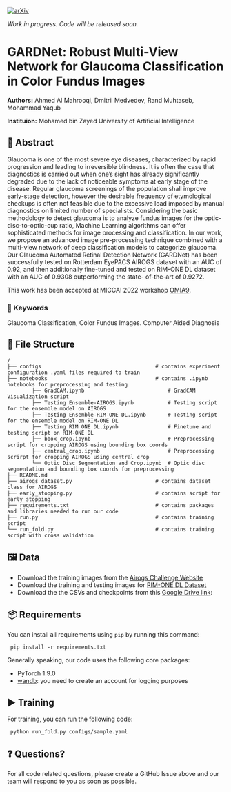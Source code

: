 [![arXiv](https://img.shields.io/badge/arXiv-2205.12902-<COLOR>.svg)](https://arxiv.org/abs/2205.12902)

_Work in progress. Code will be released soon._

# GARDNet: Robust Multi-View Network for Glaucoma Classification in Color Fundus Images
**Authors:** Ahmed Al Mahrooqi, Dmitrii Medvedev, Rand Muhtaseb, Mohammad Yaqub

**Instituion:** Mohamed bin Zayed University of Artificial Intelligence

## :page_facing_up: Abstract
Glaucoma is one of the most severe eye diseases, characterized by rapid progression and leading to irreversible blindness. It is often the case that diagnostics is carried out when one’s sight has already significantly degraded due to the lack of noticeable symptoms at early stage of the disease. Regular glaucoma screenings of the population shall improve early-stage detection, however the desirable frequency of etymological checkups is often not feasible due to the excessive load imposed by manual diagnostics on limited number of specialists. Considering the basic methodology to detect glaucoma is to analyze fundus images for the optic-disc-to-optic-cup ratio, Machine Learning algorithms can offer sophisticated methods for image processing and classification. In our work, we propose an advanced image pre-processing technique combined with a multi-view network of deep classification models to categorize glaucoma. Our Glaucoma Automated Retinal Detection Network (GARDNet) has been successfully tested on Rotterdam EyePACS AIROGS dataset with an AUC of 0.92, and then additionally fine-tuned and tested on RIM-ONE DL dataset with an AUC of 0.9308 outperforming the state- of-the-art of 0.9272.

This work has been accepted at MICCAI 2022 workshop [OMIA9](https://sites.google.com/view/omia9).
### :key: Keywords
Glaucoma Classification, Color Fundus Images. Computer Aided Diagnosis


## :open_file_folder: File Structure 

    /
    ├── configs                 	                # contains experiment configuration .yaml files required to train
    ├── notebooks                 	                # contains .ipynb notebooks for preprocessing and testing
            ├── GradCAM.ipynb                           # GradCAM Visualization script
            ├── Testing Ensemble-AIROGS.ipynb           # Testing script for the ensemble model on AIROGS
            ├── Testing Ensemble-RIM-ONE DL.ipynb       # Testing script for the ensemble model on RIM-ONE DL
            ├── Testing RIM ONE DL.ipynb                # Finetune and testing script on RIM-ONE DL
            ├── bbox_crop.ipynb                         # Preprocessing script for cropping AIROGS using bounding box coords
            ├── central_crop.ipynb                      # Preprocessing scrirpt for cropping AIROGS using central crop
            └── Optic Disc Segmentation and Crop.ipynb  # Optic disc segmentation and bounding box coords for preprocessing
    ├── README.md
    ├── airogs_dataset.py                           # contains dataset class for AIROGS
    ├── early_stopping.py                           # contains script for early stopping
    ├── requirements.txt                            # contains packages and libraries needed to run our code
    ├── run.py                  	                # contains training script 
    └── run_fold.py                                 # contains training script with cross validation
## :framed_picture: Data
- Download the training images from the [Airogs Challenge Website](https://airogs.grand-challenge.org/data-and-challenge/)
- Download the training and testing images for [RIM-ONE DL Dataset](https://bit.ly/rim-one-dl-images)   
- Download the the CSVs and checkpoints from this [Google Drive link](https://drive.google.com/drive/folders/1i9y8IZfKJkNtcxeIJ10EU2Z25eeMwFKe?usp=sharing):
## :package: Requirements
You can install all requirements using `pip` by running this command:

``` pip install -r requirements.txt```

Generally speaking, our code uses the following core packages: 
- PyTorch 1.9.0
- [wandb](https://wandb.ai): you need to create an account for logging purposes

## :arrow_forward:	 Training
For training, you can run the following code:

``` python run_fold.py configs/sample.yaml```

## :question: Questions?
For all code related questions, please create a GitHub Issue above and our team will respond to you as soon as possible.

